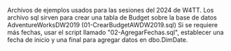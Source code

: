 Archivos de ejemplos usados para las sesiones del 2024 de W4TT.
Los archivo sql sirven para crear una tabla de Budget sobre la base de datos AdventureWorksDW2019 (01-CrearBudgetAWDW2019.sql)
Si se requiere más fechas, usar el script llamado "02-AgregarFechas.sql", establecer una fecha de inicio y una final para agregar datos en dbo.DimDate.
